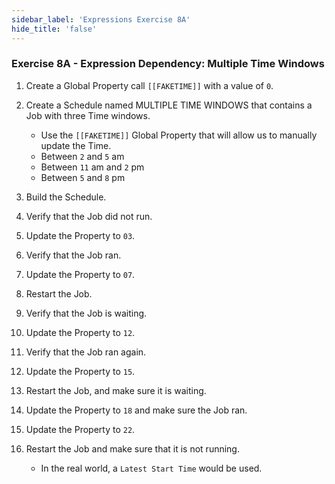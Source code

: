 ```yaml
---
sidebar_label: 'Expressions Exercise 8A'
hide_title: 'false'
---
```


### Exercise 8A - Expression Dependency: Multiple Time Windows

1.	Create a Global Property call ```[[FAKETIME]]``` with a value of ```0```.
2.	Create a Schedule named MULTIPLE TIME WINDOWS that contains a Job with three Time windows.

	* Use the ```[[FAKETIME]]``` Global Property that will allow us to manually update the Time.
	* Between ```2``` and ```5``` am
	* Between ```11``` am and ```2``` pm
	* Between ```5``` and ```8``` pm

3.	Build the Schedule. 
4.	Verify that the Job did not run.
5.	Update the Property to ```03```.
6.	Verify that the Job ran.
7.	Update the Property to ```07```.
8.	Restart the Job. 
9.	Verify that the Job is waiting.
10.	Update the Property to ```12```. 
11.	Verify that the Job ran again.
12.	Update the Property to ```15```. 
13.	Restart the Job, and make sure it is waiting.
14.	Update the Property to ```18``` and make sure the Job ran.
15.	Update the Property to ```22```. 
16.	Restart the Job and make sure that it is not running.

	* In the real world, a ```Latest Start Time``` would be used.